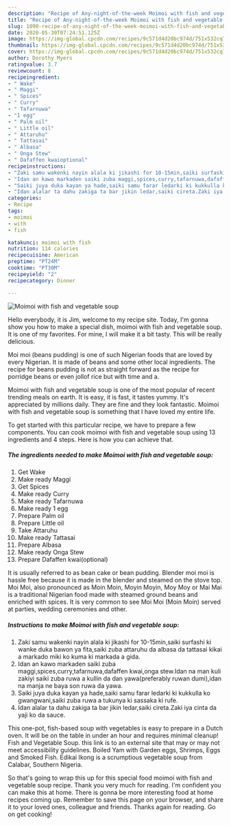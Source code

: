 ```yaml
---
description: "Recipe of Any-night-of-the-week Moimoi with fish and vegetable soup"
title: "Recipe of Any-night-of-the-week Moimoi with fish and vegetable soup"
slug: 1090-recipe-of-any-night-of-the-week-moimoi-with-fish-and-vegetable-soup
date: 2020-05-30T07:24:51.125Z
image: https://img-global.cpcdn.com/recipes/9c571d4d20bc974d/751x532cq70/moimoi-with-fish-and-vegetable-soup-recipe-main-photo.jpg
thumbnail: https://img-global.cpcdn.com/recipes/9c571d4d20bc974d/751x532cq70/moimoi-with-fish-and-vegetable-soup-recipe-main-photo.jpg
cover: https://img-global.cpcdn.com/recipes/9c571d4d20bc974d/751x532cq70/moimoi-with-fish-and-vegetable-soup-recipe-main-photo.jpg
author: Dorothy Myers
ratingvalue: 3.7
reviewcount: 8
recipeingredient:
- " Wake"
- " Maggi"
- " Spices"
- " Curry"
- " Tafarnuwa"
- "1 egg"
- " Palm oil"
- " Little oil"
- " Attaruhu"
- " Tattasai"
- " Albasa"
- " Onga Stew"
- " Dafaffen kwaioptional"
recipeinstructions:
- "Zaki samu wakenki nayin alala ki jikashi for 10-15min,saiki surfashi ki wanke duka bawon ya fita,saiki zuba attaruhu da albasa da tattasai kikai a markado miki ko kuma ki markada a gida."
- "Idan an kawo markaden saiki zuba maggi,spices,curry,tafarnuwa,dafaffen kwai,onga stew.Idan na man kuli zakiyi saiki zuba ruwa a kullin da dan yawa(preferably ruwan dumi),idan na manja ne baya son ruwa da yawa."
- "Saiki juya duka kayan ya hade,saiki samu farar ledarki ki kukkulla ko gwangwani,saiki zuba ruwa a tukunya ki sassaka ki rufe."
- "Idan alalar ta dahu zakiga ta bar jikin ledar,saiki cireta.Zaki iya cinta da yaji ko da sauce."
categories:
- Recipe
tags:
- moimoi
- with
- fish

katakunci: moimoi with fish 
nutrition: 114 calories
recipecuisine: American
preptime: "PT24M"
cooktime: "PT30M"
recipeyield: "2"
recipecategory: Dinner

---
```



![Moimoi with fish and vegetable soup](https://img-global.cpcdn.com/recipes/9c571d4d20bc974d/751x532cq70/moimoi-with-fish-and-vegetable-soup-recipe-main-photo.jpg)

Hello everybody, it is Jim, welcome to my recipe site. Today, I'm gonna show you how to make a special dish, moimoi with fish and vegetable soup. It is one of my favorites. For mine, I will make it a bit tasty. This will be really delicious.

Moi moi (beans pudding) is one of such Nigerian foods that are loved by every Nigerian. It is made of beans and some other local ingredients. The recipe for beans pudding is not as straight forward as the recipe for porridge beans or even jollof rice but with time and a.

Moimoi with fish and vegetable soup is one of the most popular of recent trending meals on earth. It is easy, it is fast, it tastes yummy. It's appreciated by millions daily. They are fine and they look fantastic. Moimoi with fish and vegetable soup is something that I have loved my entire life.


To get started with this particular recipe, we have to prepare a few components. You can cook moimoi with fish and vegetable soup using 13 ingredients and 4 steps. Here is how you can achieve that.

<!--inarticleads1-->

##### The ingredients needed to make Moimoi with fish and vegetable soup:

1. Get  Wake
1. Make ready  Maggi
1. Get  Spices
1. Make ready  Curry
1. Make ready  Tafarnuwa
1. Make ready 1 egg
1. Prepare  Palm oil
1. Prepare  Little oil
1. Take  Attaruhu
1. Make ready  Tattasai
1. Prepare  Albasa
1. Make ready  Onga Stew
1. Prepare  Dafaffen kwai(optional)


It is usually referred to as bean cake or bean pudding. Blender moi moi is hassle free because it is made in the blender and steamed on the stove top. Moi Moi, also pronounced as Moin Moin, Moyin Moyin, Moy Moy or Mai Mai is a traditional Nigerian food made with steamed ground beans and enriched with spices. It is very common to see Moi Moi (Moin Moin) served at parties, wedding ceremonies and other. 

<!--inarticleads2-->

##### Instructions to make Moimoi with fish and vegetable soup:

1. Zaki samu wakenki nayin alala ki jikashi for 10-15min,saiki surfashi ki wanke duka bawon ya fita,saiki zuba attaruhu da albasa da tattasai kikai a markado miki ko kuma ki markada a gida.
1. Idan an kawo markaden saiki zuba maggi,spices,curry,tafarnuwa,dafaffen kwai,onga stew.Idan na man kuli zakiyi saiki zuba ruwa a kullin da dan yawa(preferably ruwan dumi),idan na manja ne baya son ruwa da yawa.
1. Saiki juya duka kayan ya hade,saiki samu farar ledarki ki kukkulla ko gwangwani,saiki zuba ruwa a tukunya ki sassaka ki rufe.
1. Idan alalar ta dahu zakiga ta bar jikin ledar,saiki cireta.Zaki iya cinta da yaji ko da sauce.


This one-pot, fish-based soup with vegetables is easy to prepare in a Dutch oven. It will be on the table in under an hour and requires minimal cleanup! Fish and Vegetable Soup. this link is to an external site that may or may not meet accessibility guidelines. Boiled Yam with Garden eggs, Shrimps, Eggs and Smoked Fish. Edikai Ikong is a scrumptious vegetable soup from Calabar, Southern Nigeria. 

So that's going to wrap this up for this special food moimoi with fish and vegetable soup recipe. Thank you very much for reading. I'm confident you can make this at home. There is gonna be more interesting food at home recipes coming up. Remember to save this page on your browser, and share it to your loved ones, colleague and friends. Thanks again for reading. Go on get cooking!
